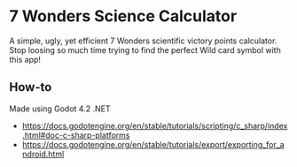 # 7 Wonders Science Calculator  
A simple, ugly, yet efficient 7 Wonders scientific victory points calculator. Stop loosing so much time trying to find the perfect Wild card symbol with this app!  
  
## How-to  
Made using Godot 4.2 .NET  
- https://docs.godotengine.org/en/stable/tutorials/scripting/c_sharp/index.html#doc-c-sharp-platforms
- https://docs.godotengine.org/en/stable/tutorials/export/exporting_for_android.html
